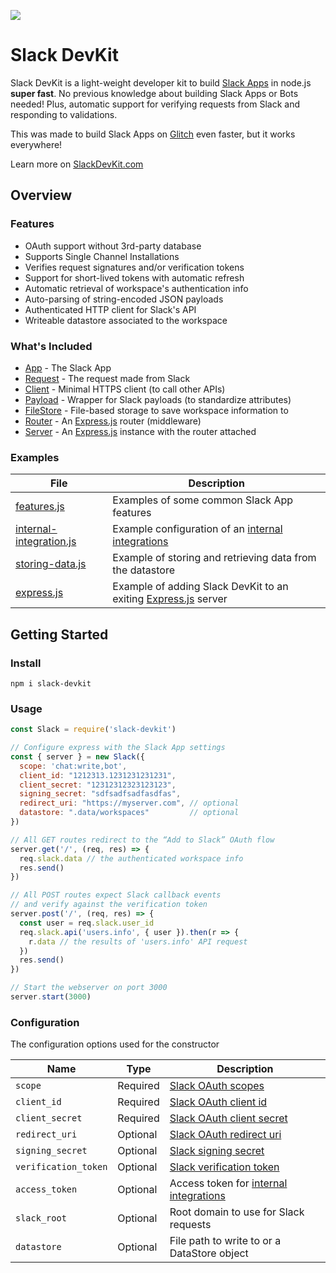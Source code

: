 ![](https://cl.ly/3V2e321C0D00/logo-black.png)

# Slack DevKit
Slack DevKit is a light-weight developer kit to build [Slack Apps](https://api.slack.com/slack-apps) in node.js **super fast**. No previous knowledge about building Slack Apps or Bots needed! Plus, automatic support for verifying requests from Slack and responding to validations.

This was made to build Slack Apps on [Glitch](https://glitch.com) even faster, but it works everywhere!

Learn more on [SlackDevKit.com](https://slackdevkit.com)

## Overview

### Features
* OAuth support without 3rd-party database
* Supports Single Channel Installations
* Verifies request signatures and/or verification tokens
* Support for short-lived tokens with automatic refresh
* Automatic retrieval of workspace's authentication info
* Auto-parsing of string-encoded JSON payloads
* Authenticated HTTP client for Slack's API
* Writeable datastore associated to the workspace


### What's Included
* [App](./lib/app.js) - The Slack App
* [Request](./lib/request.js) - The request made from Slack
* [Client](./lib/client.js) - Minimal HTTPS client (to call other APIs)
* [Payload](./lib/payload.js) - Wrapper for Slack payloads (to standardize attributes)
* [FileStore](./lib/filestore.js) - File-based storage to save workspace information to
* [Router](./lib/router.js) - An [Express.js](https://expressjs.com/) router (middleware)
* [Server](./lib/server.js) - An [Express.js](https://expressjs.com/) instance with the router attached


### Examples
| File | Description                                         
| ------------------------------------- | ----------------------------------------------------
| [features.js](./examples/features.js) | Examples of some common Slack App features
| [internal-integration.js](./examples/internal-integration.js) | Example configuration of an [internal integrations](https://api.slack.com/slack-apps#internal_integrations)
| [storing-data.js](./examples/storing-data.js) | Example of storing and retrieving data from the datastore
| [express.js](./examples/express.js) | Example of adding Slack DevKit to an exiting [Express.js](https://expressjs.com/) server

## Getting Started

### Install
```
npm i slack-devkit
```

### Usage
```javascript
const Slack = require('slack-devkit')

// Configure express with the Slack App settings
const { server } = new Slack({
  scope: 'chat:write,bot',
  client_id: "1212313.1231231231231",
  client_secret: "12312312323123123",
  signing_secret: "sdfsadfsadfasdfas",
  redirect_uri: "https://myserver.com", // optional
  datastore: ".data/workspaces"         // optional
})

// All GET routes redirect to the “Add to Slack” OAuth flow
server.get('/', (req, res) => {
  req.slack.data // the authenticated workspace info
  res.send()
})

// All POST routes expect Slack callback events
// and verify against the verification token
server.post('/', (req, res) => {
  const user = req.slack.user_id
  req.slack.api('users.info', { user }).then(r => {
    r.data // the results of 'users.info' API request
  })
  res.send()
})

// Start the webserver on port 3000
server.start(3000)
```


### Configuration
The configuration options used for the constructor


| Name                 | Type     | Description                                         
| -------------------- | -------- | ----------------------------------------------------
| `scope`              | Required | [Slack OAuth scopes](https://api.slack.com/docs/oauth#step_1_-_sending_users_to_authorize_and_or_install)
| `client_id`          | Required | [Slack OAuth client id](https://api.slack.com/docs/oauth#step_1_-_sending_users_to_authorize_and_or_install)
| `client_secret`      | Required | [Slack OAuth client secret](https://api.slack.com/docs/oauth#step_1_-_sending_users_to_authorize_and_or_install)
| `redirect_uri`       | Optional | [Slack OAuth redirect uri](https://api.slack.com/docs/oauth#step_1_-_sending_users_to_authorize_and_or_install)
| `signing_secret`     | Optional | [Slack signing secret](https://api.slack.com/docs/verifying-requests-from-slack#about)
| `verification_token` | Optional | [Slack verification token](https://api.slack.com/events-api#url_verification)
| `access_token`       | Optional | Access token for [internal integrations](https://api.slack.com/slack-apps#internal_integrations)
| `slack_root`         | Optional | Root domain to use for Slack requests
| `datastore`          | Optional | File path to write to or a DataStore object
